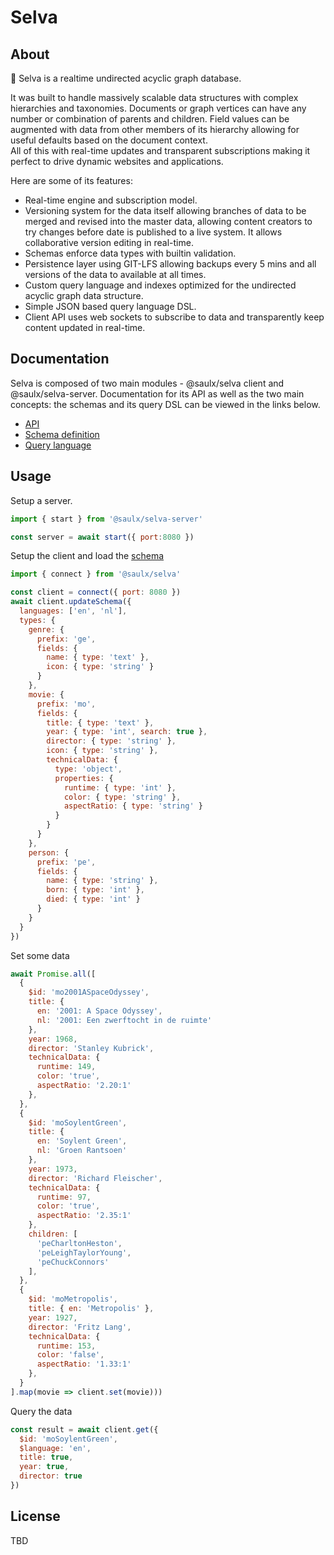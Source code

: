 # Selva

## About

🌴 Selva is a realtime undirected acyclic graph database.

It was built to handle massively scalable data structures with complex hierarchies and taxonomies. Documents or graph vertices can have any number or combination of parents and children. Field values can be augmented with data from other members of its hierarchy allowing for useful defaults based on the document context.  
All of this with real-time updates and transparent subscriptions making it perfect to drive dynamic websites and applications.

Here are some of its features:

  - Real-time engine and subscription model.
  - Versioning system for the data itself allowing branches of data to be merged and revised into the master data, allowing content creators to try changes before date is published to a live system. It allows collaborative version editing in real-time.
  - Schemas enforce data types with builtin validation.
  - Persistence layer using GIT-LFS allowing backups every 5 mins and all versions of the data to available at all times.
  - Custom query language and indexes optimized for the undirected acyclic graph data structure.
  - Simple JSON based query language DSL.
  - Client API uses web sockets to subscribe to data and transparently keep content updated in real-time.

## Documentation

Selva is composed of two main modules - @saulx/selva client and @saulx/selva-server.
Documentation for its API as well as the two main concepts: the schemas and its query DSL can be viewed in the links below.

  - [API](docs/api.md)
  - [Schema definition](docs/schemas.md)
  - [Query language](docs/query.md)

## Usage

Setup a server.

```js
import { start } from '@saulx/selva-server'

const server = await start({ port:8080 })
```

Setup the client and load the [schema](docs/schemas.md)

```js
import { connect } from '@saulx/selva'

const client = connect({ port: 8080 })
await client.updateSchema({
  languages: ['en', 'nl'],
  types: {
    genre: {
      prefix: 'ge',
      fields: {
        name: { type: 'text' },
        icon: { type: 'string' }
      }
    },
    movie: {
      prefix: 'mo',
      fields: {
        title: { type: 'text' },
        year: { type: 'int', search: true },
        director: { type: 'string' },
        icon: { type: 'string' },
        technicalData: {
          type: 'object',
          properties: {
            runtime: { type: 'int' },
            color: { type: 'string' },
            aspectRatio: { type: 'string' }
          }
        }
      }
    },
    person: {
      prefix: 'pe',
      fields: {
        name: { type: 'string' },
        born: { type: 'int' },
        died: { type: 'int' }
      }
    }
  }
})
```

Set some data

```js
await Promise.all([
  {
    $id: 'mo2001ASpaceOdyssey',
    title: {
      en: '2001: A Space Odyssey',
      nl: '2001: Een zwerftocht in de ruimte'
    },
    year: 1968,
    director: 'Stanley Kubrick',
    technicalData: {
      runtime: 149,
      color: 'true',
      aspectRatio: '2.20:1'
    },
  },
  {
    $id: 'moSoylentGreen',
    title: {
      en: 'Soylent Green',
      nl: 'Groen Rantsoen'
    },
    year: 1973,
    director: 'Richard Fleischer',
    technicalData: {
      runtime: 97,
      color: 'true',
      aspectRatio: '2.35:1'
    },
    children: [
      'peCharltonHeston',
      'peLeighTaylorYoung',
      'peChuckConnors'
    ],
  },
  {
    $id: 'moMetropolis',
    title: { en: 'Metropolis' },
    year: 1927,
    director: 'Fritz Lang',
    technicalData: {
      runtime: 153,
      color: 'false',
      aspectRatio: '1.33:1'
    },
  }
].map(movie => client.set(movie)))
```

Query the data

```js
const result = await client.get({
  $id: 'moSoylentGreen',
  $language: 'en',
  title: true,
  year: true,
  director: true
})
```

## License

TBD
